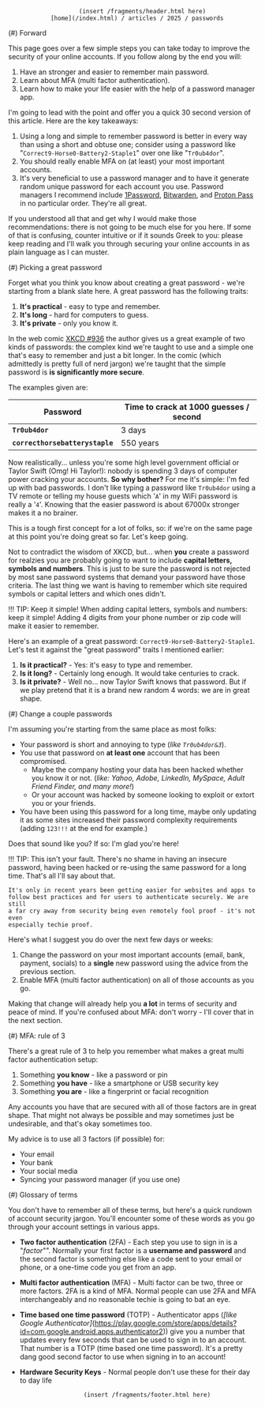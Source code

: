                         (insert /fragments/header.html here)
                [home](/index.html) / articles / 2025 / passwords

(#) Forward

This page goes over a few simple steps you can take today to improve the
security of your online accounts. If you follow along by the end you will:

1. Have an stronger and easier to remember main password.
2. Learn about MFA (multi factor authentication).
3. Learn how to make your life easier with the help of a password manager app.

I'm going to lead with the point and offer you a quick 30 second version of this
article. Here are the key takeaways:

1. Using a long and simple to remember password is better in every way than
   using a short and obtuse one; consider using a password like
   "`Correct9-Horse0-Battery2-Staple1`" over one like "`Tr0ub4dor`".
2. You should really enable MFA on (at least) your most important accounts.
3. It's very beneficial to use a password manager and to have it generate random
   unique password for each account you use. Password managers I recommend
   include [1Password](https://1password.com),
   [Bitwarden](https://bitwarden.com), and 
   [Proton Pass](https://proton.me/pass) in no particular order. They're all
   great.

If you understood all that and get why I would make those recommendations:
there is not going to be much else for you here. If some of that is confusing,
counter intuitive or if it sounds Greek to you: please keep reading and I'll
walk you through securing your online accounts in as plain language as I can
muster.

(#) Picking a great password

Forget what you think you know about creating a great password - we're starting
from a blank slate here. A great password has the following traits:

1. **It's practical** - easy to type and remember.
2. **It's long** - hard for computers to guess.
3. **It's private** - only you know it.

In the web comic [XKCD #936](https://xkcd.com/936/) the author gives us a
great example of two kinds of passwords: the complex kind we're taught to use
and a simple one that's easy to remember and just a bit longer. In the comic 
(which admittedly is pretty full of nerd jargon) we're taught that the simple
password is **is significantly more secure**. 

The examples given are:

| Password                            | Time to crack at 1000 guesses / second |
|-------------------------------------|----------------------------------------|
| **`Tr0ub4dor`**                     | 3 days                                 |
| **`correcthorsebatterystaple`**     | 550 years                              |

Now realistically... unless you're some high level government official or Taylor
Swift (Omg! Hi Taylor!): nobody is spending 3 days of computer power cracking
your accounts. **So why bother?** For me it's simple: I'm fed up with bad
passwords. I don't like typing a password like `Tr0ub4dor` using a TV remote or
telling my house guests which '`A`' in my WiFi password is really a '`4`'.
Knowing that the easier password is about 67000x stronger makes it a no brainer.

This is a tough first concept for a lot of folks, so: if we're on the same page
at this point you're doing great so far. Let's keep going.

Not to contradict the wisdom of XKCD, but... when **you** create a password for
realzies you are probably going to want to include **capital letters, symbols
and numbers**. This is just to be sure the password is not rejected by most sane
password systems that demand your password have those criteria. The last thing
we want is having to remember which site required symbols or capital letters and
which ones didn't.

!!! TIP: Keep it simple!
    When adding capital letters, symbols and numbers: keep it simple! Adding 4
    digits from your phone number or zip code will make it easier to remember.

Here's an example of a great password: `Correct9-Horse0-Battery2-Staple1`. Let's
test it against the "great password" traits I mentioned earlier:

1. **Is it practical?** - Yes: it's easy to type and remember.
2. **Is it long?** - Certainly long enough. It would take centuries to crack.
3. **Is it private?** - Well no... now Taylor Swift knows that password. But if
   we play pretend that it is a brand new random 4 words: we are in great shape.

(#) Change a couple passwords

I'm assuming you're starting from the same place as most folks:

- Your password is short and annoying to type (*like `Tr0ub4dor&3`*).
- You use that password on **at least one** account that has been compromised.
    - Maybe the company hosting your data has been hacked whether you know it or
      not. (*like: Yahoo, Adobe, LinkedIn, MySpace, Adult Friend Finder, and
      many more!*)
    - Or your account was hacked by someone looking to exploit or extort you or
      your friends.
- You have been using this password for a long time, maybe only updating it as
  some sites increased their password complexity requirements (adding
  `123!!!` at the end for example.)

Does that sound like you? If so: I'm glad you're here!

!!! TIP: This isn't your fault.
    There's no shame in having an insecure password, having been hacked or
    re-using the same password for a long time. That's all I'll say about that.
    
    It's only in recent years been getting easier for websites and apps to
    follow best practices and for users to authenticate securely. We are still
    a far cry away from security being even remotely fool proof - it's not even
    especially techie proof.

Here's what I suggest you do over the next few days or weeks:
1. Change the password on your most important accounts (email, bank, payment,
   socials) to a **single** new password using the advice from the previous
   section.
2. Enable MFA (multi factor authentication) on all of those accounts as you go.

Making that change will already help you **a lot** in terms of security and
peace of mind. If you're confused about MFA: don't worry - I'll cover that in
the next section.

(#) MFA: rule of 3

There's a great rule of 3 to help you remember what makes a great multi factor
authentication setup:

1. Something **you know** - like a password or pin
2. Something **you have** - like a smartphone or USB security key
3. Something **you are** - like a fingerprint or facial recognition

Any accounts you have that are secured with all of those factors are in great
shape. That might not always be possible and may sometimes just be undesirable,
and that's okay sometimes too.

My advice is to use all 3 factors (if possible) for:
- Your email
- Your bank
- Your social media
- Syncing your password manager (if you use one)

(#) Glossary of terms

You don't have to remember all of these terms, but here's a quick rundown of
account security jargon. You'll encounter some of these words as you go through
your account settings in various apps.

- **Two factor authentication** (2FA) - Each step you use to sign in is a
  "*factor*"". Normally your first factor is a **username and password** and the
  second factor is something else like a code sent to your email or phone, or a
  one-time code you get from an app.
- **Multi factor authentication** (MFA) - Multi factor can be two, three or more
  factors. 2FA is a kind of MFA. Normal people can use 2FA and MFA
  interchangeably and no reasonable techie is going to bat an eye.
- **Time based one time password** (TOTP) - Authenticator apps (*[like Google
   Authenticator]*(https://play.google.com/store/apps/details?id=com.google.android.apps.authenticator2))
   give you a number that updates every few seconds that can be used to sign in
   to an account. That number is a TOTP (time based one time password). It's a
   pretty dang good second factor to use when signing in to an account!
- **Hardware Security Keys** - Normal people don't use these for their day to
   day life

                        (insert /fragments/footer.html here)